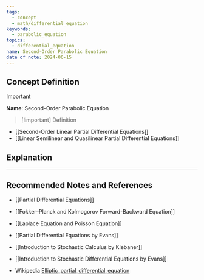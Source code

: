 ```yaml
---
tags:
  - concept
  - math/differential_equation
keywords:
  - parabolic_equation
topics:
  - differential_equation
name: Second-Order Parabolic Equation
date of note: 2024-06-15
---
```


## Concept Definition

>[!important]
>**Name**: Second-Order Parabolic Equation

>[!important] Definition
>

- [[Second-Order Linear Partial Differential Equations]]
- [[Linear Semilinear and Quasilinear Partial Differential Equations]]


## Explanation





-----------
##  Recommended Notes and References

- [[Partial Differential Equations]]

- [[Fokker–Planck and Kolmogorov Forward-Backward Equation]]
- [[Laplace Equation and Poisson Equation]]


- [[Partial Differential Equations by Evans]]
- [[Introduction to Stochastic Calculus by Klebaner]]
- [[Introduction to Stochastic Differential Equations by Evans]]
- Wikipedia [Elliptic_partial_differential_equation](https://en.wikipedia.org/wiki/Elliptic_partial_differential_equation)
